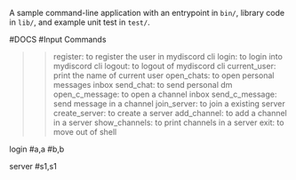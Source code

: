 A sample command-line application with an entrypoint in `bin/`, library code
in `lib/`, and example unit test in `test/`.


#DOCS
#Input Commands

>>register: to register the user in mydiscord cli
>>login: to login into mydiscord cli
>>logout: to logout of mydiscord cli
>>current_user: print the name of current user
>>open_chats: to open personal messages inbox
>>send_chat: to send personal dm
>>open_c_message: to open a channel inbox
>>send_c_message: send message in a channel
>>join_server: to join a existing server
>>create_server: to create a server
>>add_channel: to add a channel in a server
>>show_channels: to print channels in a server
>>exit: to move out of shell


login
#a,a
#b,b


server
#s1,s1